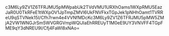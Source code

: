 c3M6Ly9ZV1Z6TFRJMU5pMWpabUk2TVdVMU1URXhOams1WXpRMU5EazJaR0U0TkRFeE1tWXpOV1JpTmpZMVl6UkFNVFkxTGpJek1pNHhOamt1TVRReU9qSTVNek15I/Cfh7rwn4e4VVNfMDcKc3M6Ly9ZV1Z6TFRJMU5pMW5ZMjA2VW1WNGJrSm5WVGRGVmpWQlJIaEhRREUyT1M0eE9UY3VNVFF4TGpFME9qY3dNREU9I/Cfj4FaWl8xNAo=